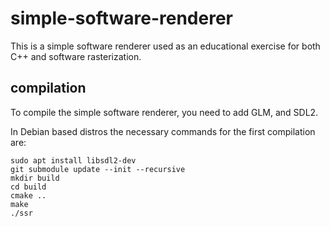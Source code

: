 # simple-software-renderer
This is a simple software renderer used as an educational exercise for both C++ and software rasterization.

## compilation

To compile the simple software renderer, you need to add GLM, and SDL2.

In Debian based distros the necessary commands for the first compilation are:
```
sudo apt install libsdl2-dev
git submodule update --init --recursive
mkdir build
cd build
cmake ..
make
./ssr
```
